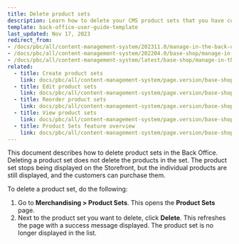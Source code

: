 ```yaml
---
title: Delete product sets
description: Learn how to delete your CMS product sets that you have configured within your Spryker Cloud Commerce OS Store.
template: back-office-user-guide-template
last_updated: Nov 17, 2023
redirect_from:
- /docs/pbc/all/content-management-system/202311.0/manage-in-the-back-office/product-sets/delete-product-sets.html
- /docs/pbc/all/content-management-system/202204.0/base-shop/manage-in-the-back-office/product-sets/delete-product-sets.html
- /docs/pbc/all/content-management-system/latest/base-shop/manage-in-the-back-office/product-sets/delete-product-sets.html
related:
  - title: Create product sets
    link: docs/pbc/all/content-management-system/page.version/base-shop/manage-in-the-back-office/product-sets/create-product-sets.html
  - title: Edit product sets
    link: docs/pbc/all/content-management-system/page.version/base-shop/manage-in-the-back-office/product-sets/edit-product-sets.html
  - title: Reorder product sets
    link: docs/pbc/all/content-management-system/page.version/base-shop/manage-in-the-back-office/product-sets/reorder-product-sets.html
  - title: View product sets
    link: docs/pbc/all/content-management-system/page.version/base-shop/manage-in-the-back-office/product-sets/view-product-sets.html
  - title: Product Sets feature overview
    link: docs/pbc/all/content-management-system/page.version/base-shop/product-sets-feature-overview.html
---
```



This document describes how to delete product sets in the Back Office. Deleting a product set does not delete the products in the set. The product set stops being displayed on the Storefront, but the individual products are still displayed, and the customers can purchase them.

To delete a product set, do the following:

1. Go to **Merchandising&nbsp;<span aria-label="and then">></span> Product Sets**.
    This opens the **Product Sets** page.
2. Next to the product set you want to delete, click **Delete**.
    This refreshes the page with a success message displayed. The product set is no longer displayed in the list.
